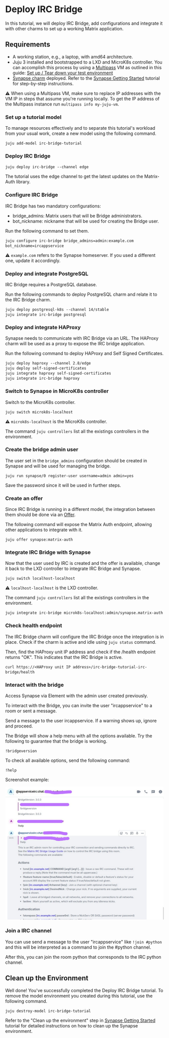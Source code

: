 # Deploy IRC Bridge

In this tutorial, we will deploy IRC Bridge, add configurations and integrate it
with other charms to set up a working Matrix application.

## Requirements

* A working station, e.g., a laptop, with amd64 architecture.
* Juju 3 installed and bootstrapped to a LXD and MicroK8s controller. You can accomplish
this process by using a [Multipass](https://multipass.run/) VM as outlined in this guide: [Set up / Tear down your test environment](https://canonical-juju.readthedocs-hosted.com/en/3.6/user/howto/manage-your-deployment/manage-your-deployment-environment/#set-things-up)
* [Synapse charm](https://charmhub.io/synapse) deployed. Refer to the [Synapse Getting Started](https://charmhub.io/synapse/docs/tutorial-getting-started) tutorial for step-by-step instructions.

:warning: When using a Multipass VM, make sure to replace IP addresses with the
VM IP in steps that assume you're running locally. To get the IP address of the
Multipass instance run ```multipass info my-juju-vm```.


### Set up a tutorial model

To manage resources effectively and to separate this tutorial's workload from
your usual work, create a new model using the following command.

```
juju add-model irc-bridge-tutorial
```

### Deploy IRC Bridge

```
juju deploy irc-bridge --channel edge
```

The tutorial uses the edge channel to get the latest updates on the
Matrix-Auth library.

### Configure IRC Bridge

IRC Bridge has two mandatory configurations:

- bridge_admins: Matrix users that will be Bridge administrators.
- bot_nickname: nickname that will be used for creating the Bridge user.

Run the following command to set them.

```
juju configure irc-bridge bridge_admins=admin:example.com bot_nickname=ircappservice
```

:warning: `example.com` refers to the Synapse homeserver. If you used a different
one, update it accordingly.

### Deploy and integrate PostgreSQL

IRC Bridge requires a PostgreSQL database.

Run the following commands to deploy PostgreSQL charm and relate it to the IRC
Bridge charm.

```
juju deploy postgresql-k8s --channel 14/stable
juju integrate irc-bridge postgresql
```

### Deploy and integrate HAProxy

Synapse needs to communicate with IRC Bridge via an URL. The HAProxy charm will
be used as a proxy to expose the IRC bridge application.

Run the following command to deploy HAProxy and Self Signed Certificates.

```
juju deploy haproxy --channel 2.8/edge
juju deploy self-signed-certificates
juju integrate haproxy self-signed-certificates
juju integrate irc-bridge haproxy
```

### Switch to Synapse in MicroK8s controller

Switch to the MicroK8s controller.

```
juju switch microk8s-localhost
```

:warning: `microk8s-localhost` is the MicroK8s controller.

The command `juju controllers` list all the existings controllers in the environment.

### Create the bridge admin user

The user set in the `bridge_admins` configuration should be created in Synapse and will be used
for managing the bridge.

```
juju run synapse/0 register-user username=admin admin=yes
```

Save the password since it will be used in further steps.

### Create an offer

Since IRC Bridge is running in a different model, the integration between them
should be done via an [Offer](https://canonical-juju.readthedocs-hosted.com/en/latest/user/reference/offer/#offer).

The following command will expose the Matrix Auth endpoint, allowing other
applications to integrate with it.

```
juju offer synapse:matrix-auth
```

### Integrate IRC Bridge with Synapse

Now that the user used by IRC is created and the offer is available, change it
back to the LXD controller to integrate IRC Bridge and Synapse.

```
juju switch localhost-localhost
```

:warning: `localhost-localhost` is the LXD controller.

The command `juju controllers` list all the existings controllers in the environment.

```
juju integrate irc-bridge microk8s-localhost:admin/synapse.matrix-auth
```

### Check health endpoint

The IRC Bridge charm will configure the IRC Bridge once the integration is in
place. Check if the charm is active and idle using `juju status` command.

Then, find the HAProxy unit IP address and check if the /health endpoint returns
"OK". This indicates that the IRC Bridge is active.

```
curl https://<HAProxy unit IP address>/irc-bridge-tutorial-irc-bridge/health
```

### Interact with the bridge

Access Synapse via Element with the admin user created previously.

To interact with the Bridge, you can invite the user "ircappservice" to a room or sent a message.

Send a message to the user ircappservice. If a warning shows up, ignore and proceed.

The Bridge will show a help menu with all the options available. Try the following to guarantee
that the bridge is working.

```
!bridgeversion
```

To check all available options, send the following command:

```
!help
```

Screenshot example:

![IRC screenshot](./irc-screenshot.jpeg)

### Join a IRC channel

You can use send a message to the user "ircappservice" like `!join #python` and
this will be interpreted as a command to join the #python channel.

After this, you can join the room python that corresponds to the IRC python channel.

## Clean up the Environment

Well done! You've successfully completed the Deploy IRC Bridge tutorial.
To remove the model environment you created during this tutorial,
use the following command.

```
juju destroy-model irc-bridge-tutorial
```

Refer to the "Clean up the environment" step in [Synapse Getting Started](https://charmhub.io/synapse/docs/tutorial-getting-started#p-29229-clean-up-the-environment) tutorial for detailed instructions on how to clean up the Synapse environment.
